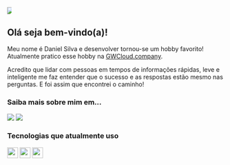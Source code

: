 ## <div align="center">
  <div style="width:10px">
    <img src="https://raw.githubusercontent.com/iampavangandhi/iampavangandhi/master/gifs/Hi.gif" style="object-fit: cover">
  </div> 
  <h2>Olá seja bem-vindo(a)!</h2>
</div>

Meu nome é Daniel Silva e desenvolver tornou-se um hobby favorito!
Atualmente pratico esse hobby na [GWCloud.company](https://www.gwcloud.company/).

Acredito que lidar com pessoas em tempos de informações rápidas, leve e inteligente me faz entender que o sucesso e as respostas estão mesmo nas perguntas. 
E foi assim que encontrei o caminho! 

### Saiba mais sobre mim em...
  
<p align="left">
  <a href="https://www.instagram.com/daniel.dxp/" alt="Instagram">
  <img src="https://img.shields.io/badge/-Instagram-DF0174?style=for-the-badge&logo=instagram&logoColor=white&link=https:/www.instagram.com/daniel.dxp/"/></a>
  
  <a href="https://www.linkedin.com/in/daniel-silva-dxp/" alt="Linkedin">
  <img src="https://img.shields.io/badge/-Linkedin-0e76a8?style=for-the-badge&logo=Linkedin&logoColor=white&link=https:/www.linkedin.com/in/daniel-silva-dxp/" /></a>
</p>  

### Tecnologias que atualmente uso

<p align="left">
  <img src="https://img.shields.io/badge/react%20-%2320232a.svg?&style=for-the-badge&logo=react&logoColor=%2361DAFB" height="25"/>
  <img src="https://img.shields.io/badge/next%20-%2320232a.svg?&style=for-the-badge&logo=react&logoColor=%2361DAFB" height="25"/>
  <img src="https://img.shields.io/badge/typescript%20-%23007ACC.svg?&style=for-the-badge&logo=typescript&logoColor=white" height="25"/>
</p>
